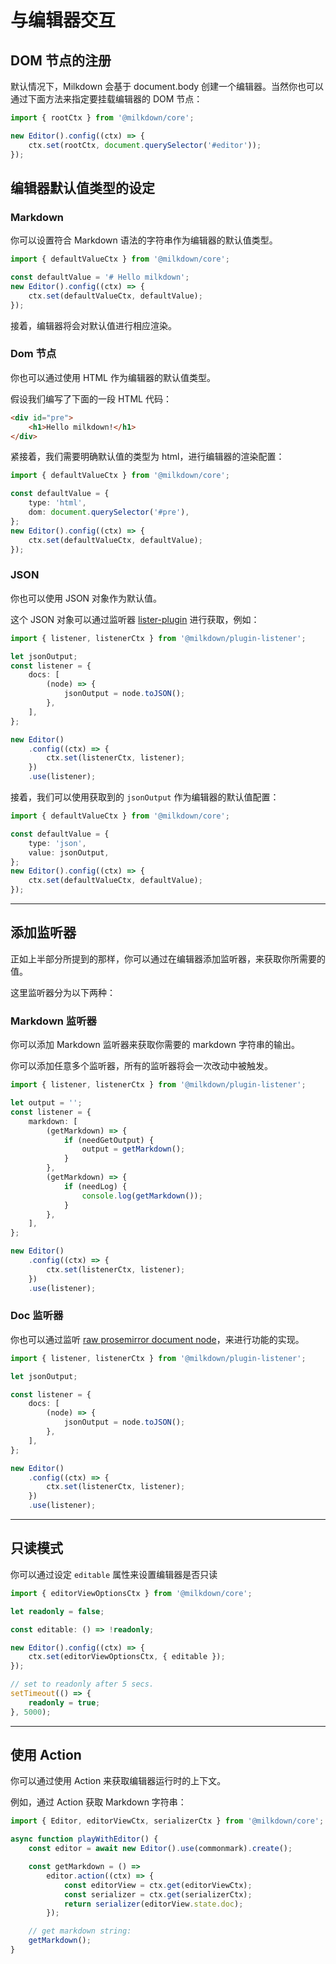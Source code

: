 # 与编辑器交互

## DOM 节点的注册

默认情况下，Milkdown 会基于 document.body 创建一个编辑器。当然你也可以通过下面方法来指定要挂载编辑器的 DOM 节点：

```typescript
import { rootCtx } from '@milkdown/core';

new Editor().config((ctx) => {
    ctx.set(rootCtx, document.querySelector('#editor'));
});
```

## 编辑器默认值类型的设定

### Markdown

你可以设置符合 Markdown 语法的字符串作为编辑器的默认值类型。

```typescript
import { defaultValueCtx } from '@milkdown/core';

const defaultValue = '# Hello milkdown';
new Editor().config((ctx) => {
    ctx.set(defaultValueCtx, defaultValue);
});
```

接着，编辑器将会对默认值进行相应渲染。

### Dom 节点

你也可以通过使用 HTML 作为编辑器的默认值类型。

假设我们编写了下面的一段 HTML 代码：

```html
<div id="pre">
    <h1>Hello milkdown!</h1>
</div>
```

紧接着，我们需要明确默认值的类型为 html，进行编辑器的渲染配置：

```typescript
import { defaultValueCtx } from '@milkdown/core';

const defaultValue = {
    type: 'html',
    dom: document.querySelector('#pre'),
};
new Editor().config((ctx) => {
    ctx.set(defaultValueCtx, defaultValue);
});
```

### JSON

你也可以使用 JSON 对象作为默认值。

这个 JSON 对象可以通过监听器 [lister-plugin]() 进行获取，例如：

```typescript
import { listener, listenerCtx } from '@milkdown/plugin-listener';

let jsonOutput;
const listener = {
    docs: [
        (node) => {
            jsonOutput = node.toJSON();
        },
    ],
};

new Editor()
    .config((ctx) => {
        ctx.set(listenerCtx, listener);
    })
    .use(listener);
```

接着，我们可以使用获取到的 `jsonOutput` 作为编辑器的默认值配置：

```typescript
import { defaultValueCtx } from '@milkdown/core';

const defaultValue = {
    type: 'json',
    value: jsonOutput,
};
new Editor().config((ctx) => {
    ctx.set(defaultValueCtx, defaultValue);
});
```

---

## 添加监听器

正如上半部分所提到的那样，你可以通过在编辑器添加监听器，来获取你所需要的值。

这里监听器分为以下两种：

### Markdown 监听器

你可以添加 Markdown 监听器来获取你需要的 markdown 字符串的输出。

你可以添加任意多个监听器，所有的监听器将会一次改动中被触发。

```typescript
import { listener, listenerCtx } from '@milkdown/plugin-listener';

let output = '';
const listener = {
    markdown: [
        (getMarkdown) => {
            if (needGetOutput) {
                output = getMarkdown();
            }
        },
        (getMarkdown) => {
            if (needLog) {
                console.log(getMarkdown());
            }
        },
    ],
};

new Editor()
    .config((ctx) => {
        ctx.set(listenerCtx, listener);
    })
    .use(listener);
```

### Doc 监听器

你也可以通过监听 [raw prosemirror document node](https://prosemirror.net/docs/ref/#model.Node)，来进行功能的实现。

```typescript
import { listener, listenerCtx } from '@milkdown/plugin-listener';

let jsonOutput;

const listener = {
    docs: [
        (node) => {
            jsonOutput = node.toJSON();
        },
    ],
};

new Editor()
    .config((ctx) => {
        ctx.set(listenerCtx, listener);
    })
    .use(listener);
```

---

## 只读模式

你可以通过设定 `editable` 属性来设置编辑器是否只读

```typescript
import { editorViewOptionsCtx } from '@milkdown/core';

let readonly = false;

const editable: () => !readonly;

new Editor().config((ctx) => {
    ctx.set(editorViewOptionsCtx, { editable });
});

// set to readonly after 5 secs.
setTimeout(() => {
    readonly = true;
}, 5000);
```

---

## 使用 Action

你可以通过使用 Action 来获取编辑器运行时的上下文。

例如，通过 Action 获取 Markdown 字符串：

```typescript
import { Editor, editorViewCtx, serializerCtx } from '@milkdown/core';

async function playWithEditor() {
    const editor = await new Editor().use(commonmark).create();

    const getMarkdown = () =>
        editor.action((ctx) => {
            const editorView = ctx.get(editorViewCtx);
            const serializer = ctx.get(serializerCtx);
            return serializer(editorView.state.doc);
        });

    // get markdown string:
    getMarkdown();
}
```

